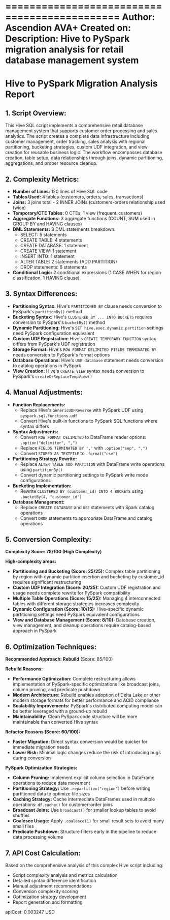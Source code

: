 =============================================
Author:        Ascendion AVA+
Created on:    
Description:   Hive to PySpark migration analysis for retail database management system
=============================================

# Hive to PySpark Migration Analysis Report

## 1. Script Overview:
This Hive SQL script implements a comprehensive retail database management system that supports customer order processing and sales analytics. The script creates a complete data infrastructure including customer management, order tracking, sales analysis with regional partitioning, bucketing strategies, custom UDF integration, and view creation for reusable business logic. The workflow encompasses database creation, table setup, data relationships through joins, dynamic partitioning, aggregations, and proper resource cleanup.

## 2. Complexity Metrics:
* **Number of Lines:** 120 lines of Hive SQL code
* **Tables Used:** 4 tables (customers, orders, sales, transactions)
* **Joins:** 3 joins total - 2 INNER JOINs (customers-orders relationship used twice)
* **Temporary/CTE Tables:** 0 CTEs, 1 view (frequent_customers)
* **Aggregate Functions:** 3 aggregate functions (COUNT, SUM used in GROUP BY and HAVING clauses)
* **DML Statements:** 8 DML statements breakdown:
  - SELECT: 5 statements
  - CREATE TABLE: 4 statements
  - CREATE DATABASE: 1 statement
  - CREATE VIEW: 1 statement
  - INSERT INTO: 1 statement
  - ALTER TABLE: 2 statements (ADD PARTITION)
  - DROP statements: 6 statements
* **Conditional Logic:** 2 conditional expressions (1 CASE WHEN for region classification, 1 HAVING clause)

## 3. Syntax Differences:
* **Partitioning Syntax:** Hive's `PARTITIONED BY` clause needs conversion to PySpark's `partitionBy()` method
* **Bucketing Syntax:** Hive's `CLUSTERED BY ... INTO BUCKETS` requires conversion to PySpark's `bucketBy()` method
* **Dynamic Partitioning:** Hive's `SET hive.exec.dynamic.partition` settings need PySpark configuration equivalent
* **Custom UDF Registration:** Hive's `CREATE TEMPORARY FUNCTION` syntax differs from PySpark's UDF registration
* **Storage Format:** Hive's `ROW FORMAT DELIMITED FIELDS TERMINATED BY` needs conversion to PySpark's format options
* **Database Operations:** Hive's `USE database` statement needs conversion to catalog operations in PySpark
* **View Creation:** Hive's `CREATE VIEW` syntax needs conversion to PySpark's `createOrReplaceTempView()`

## 4. Manual Adjustments:
* **Function Replacements:**
  - Replace Hive's `GenericUDFReverse` with PySpark UDF using `pyspark.sql.functions.udf`
  - Convert Hive's built-in functions to PySpark SQL functions where syntax differs
* **Syntax Adjustments:**
  - Convert `ROW FORMAT DELIMITED` to DataFrame reader options: `.option("delimiter", ",")`
  - Replace `FIELDS TERMINATED BY ','` with `.option("sep", ",")`
  - Convert `STORED AS TEXTFILE` to `.format("csv")`
* **Partitioning Strategy Rewrite:**
  - Replace `ALTER TABLE ADD PARTITION` with DataFrame write operations using `partitionBy()`
  - Convert dynamic partitioning settings to PySpark write mode configurations
* **Bucketing Implementation:**
  - Rewrite `CLUSTERED BY (customer_id) INTO 4 BUCKETS` using `.bucketBy(4, "customer_id")`
* **Database Management:**
  - Replace `CREATE DATABASE` and `USE` statements with Spark catalog operations
  - Convert `DROP` statements to appropriate DataFrame and catalog operations

## 5. Conversion Complexity:
**Complexity Score: 78/100 (High Complexity)**

**High-complexity areas:**
* **Partitioning and Bucketing (Score: 25/25):** Complex table partitioning by region with dynamic partition insertion and bucketing by customer_id requires significant restructuring
* **Custom UDF Integration (Score: 20/25):** Custom UDF registration and usage needs complete rewrite for PySpark compatibility
* **Multiple Table Operations (Score: 15/25):** Managing 4 interconnected tables with different storage strategies increases complexity
* **Dynamic Configuration (Score: 10/15):** Hive-specific dynamic partitioning settings need PySpark equivalent configurations
* **View and Database Management (Score: 8/10):** Database creation, view management, and cleanup operations require catalog-based approach in PySpark

## 6. Optimization Techniques:
**Recommended Approach: Rebuild** (Score: 85/100)

**Rebuild Reasons:**
* **Performance Optimization:** Complete restructuring allows implementation of PySpark-specific optimizations like broadcast joins, column pruning, and predicate pushdown
* **Modern Architecture:** Rebuild enables adoption of Delta Lake or other modern storage formats for better performance and ACID compliance
* **Scalability Improvements:** PySpark's distributed computing model can be better leveraged with a ground-up rebuild
* **Maintainability:** Clean PySpark code structure will be more maintainable than converted Hive syntax

**Refactor Reasons (Score: 60/100):**
* **Faster Migration:** Direct syntax conversion would be quicker for immediate migration needs
* **Lower Risk:** Minimal logic changes reduce the risk of introducing bugs during conversion

**PySpark Optimization Strategies:**
* **Column Pruning:** Implement explicit column selection in DataFrame operations to reduce data movement
* **Partitioning Strategy:** Use `.repartition("region")` before writing partitioned data to optimize file sizes
* **Caching Strategy:** Cache intermediate DataFrames used in multiple operations: `df.cache()` for customer-order joins
* **Broadcast Joins:** Use `broadcast()` for smaller lookup tables to avoid shuffles
* **Coalesce Usage:** Apply `.coalesce(1)` for small result sets to avoid many small files
* **Predicate Pushdown:** Structure filters early in the pipeline to reduce data processing volume

## 7. API Cost Calculation:

Based on the comprehensive analysis of this complex Hive script including:
* Script complexity analysis and metrics calculation
* Detailed syntax difference identification
* Manual adjustment recommendations
* Conversion complexity scoring
* Optimization strategy development
* Report generation and formatting

apiCost: 0.003247 USD
